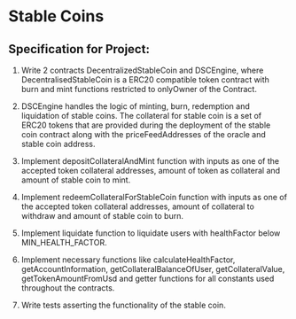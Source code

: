 # Stable Coins

## Specification for Project:

1. Write 2 contracts DecentralizedStableCoin and DSCEngine, where DecentralisedStableCoin is a ERC20 compatible token contract with burn and mint functions restricted to onlyOwner of the Contract.

2. DSCEngine handles the logic of minting, burn, redemption and liquidation of stable coins. The collateral for stable coin is a set of ERC20 tokens that are provided during the deployment of the stable coin contract along with the priceFeedAddresses of the oracle and stable coin address.

3. Implement depositCollateralAndMint function with inputs as one of the accepted token collateral addresses, amount of token as collateral and amount of stable coin to mint.

4. Implement redeemCollateralForStableCoin function with inputs as one of the accepted token collateral addresses, amount of collateral to withdraw and amount of stable coin to burn.

5. Implement liquidate function to liquidate users with healthFactor below MIN_HEALTH_FACTOR.

6. Implement necessary functions like calculateHealthFactor, getAccountInformation, getCollateralBalanceOfUser, getCollateralValue, getTokenAmountFromUsd and getter functions for all constants used throughout the contracts.

7. Write tests asserting the functionality of the stable coin.
